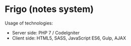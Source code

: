 # Frigo (notes system)

Usage of technologies:
* Server side: PHP 7 / CodeIgniter
* Client side: HTML5, SASS, JavaScript ES6, Gulp, AJAX
